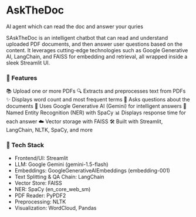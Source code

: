 # AskTheDoc
AI agent which can read the doc and answer your quries

SAskTheDoc is an intelligent chatbot that can read and understand uploaded PDF documents, and then answer user questions based on the content. It leverages cutting-edge technologies such as Google Generative AI, LangChain, and FAISS for embedding and retrieval, all wrapped inside a sleek Streamlit UI.


### 🚀 Features
📚 Upload one or more PDFs
🔍 Extracts and preprocesses text from PDFs
✨ Displays word count and most frequent terms
💬 Asks questions about the documents
🤖 Uses Google Generative AI (Gemini) for intelligent answers
🧠 Named Entity Recognition (NER) with SpaCy
📊 Displays response time for each answer
☁️ Vector storage with FAISS
🛠 Built with Streamlit, LangChain, NLTK, SpaCy, and more

### 🧰 Tech Stack
- Frontend/UI: Streamlit
- LLM: Google Gemini (gemini-1.5-flash)
- Embeddings: GoogleGenerativeAIEmbeddings (embedding-001)
- Text Splitting & QA Chain: LangChain
- Vector Store: FAISS
- NER: SpaCy (en_core_web_sm)
- PDF Reader: PyPDF2
- Preprocessing: NLTK
- Visualization: WordCloud, Pandas

